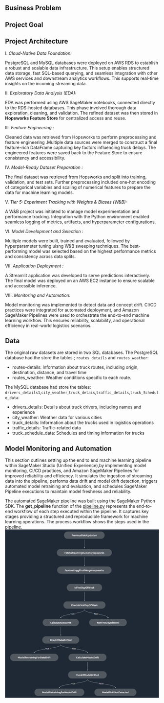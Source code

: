 ## Business Problem 

## Project Goal

## Project Architecture 

 I.  *Cloud-Native Data Foundation:*

  PostgreSQL and MySQL databases were deployed on AWS RDS to establish a robust and scalable data infrastructure. This setup enables structured data storage, fast SQL-based querying, and seamless integration with other AWS services and downstream analytics workflows. This supports real-time insights on the incoming streaming data.

 II. *Exploratory Data Analysis (EDA):*

  EDA was performed using AWS SageMaker notebooks, connected directly to the RDS-hosted databases. This phase involved thorough data exploration, cleaning, and validation. The refined dataset was then stored in **Hopsworks Feature Store** for centralized access and reuse.

 III. *Feature Engineering :*
  
  Cleaned data was retrieved from Hopsworks to perform preprocessing and feature engineering .Multiple data sources were merged to construct a final feature-rich DataFrame capturing key factors influencing truck delays. The engineered features were saved back to the Feature Store to ensure consistency and accessibility.

 IV. *Model-Ready Dataset Preparation :*

  The final dataset was retrieved from Hopsworks and split into training, validation, and test sets. Further preprocessing included one-hot encoding of categorical variables and scaling of numerical features to prepare the data for machine learning models.

V. *Tier 5: Experiment Tracking with Weights & Biases (W&B):*

  A W&B project was initiated to manage model experimentation and performance tracking. Integration with the Python environment enabled seamless logging of metrics, artifacts, and hyperparameter configurations.

VI.  *Model Development and Selection :*

  Multiple models were built, trained and evaluated, followed by hyperparameter tuning uisng W&B sweeping techniques. The best-performing model was selected based on the highest performance metrics and consistency across data splits.

VII. *Application Deployment :*
   
  A Streamlit application was developed to serve predictions interactively. The final model was deployed on an AWS EC2 instance to ensure scalable and accessible inference.

VIII. *Monitoring and Automation:*

  Model monitoring was implemented to detect data and concept drift. CI/CD practices were integrated for automated deployment, and Amazon SageMaker Pipelines were used to orchestrate the end-to-end machine learning workflow. This ensures reliability, scalability, and operational efficiency in real-world logistics scenarios.


## Data
The original raw datasets are stored in two SQL databases. 
The PostgreSQL database had the store the tables ; `routes_details` and `routes_weather`:  

   -  routes-details: Information about truck routes, including origin, destination, distance, and travel time
   -  routes_weather: Weather conditions specific to each route.

The MySQL database had store the tables: `drivers_details1`,`city_weather`,`truck_detais`,`traffic_details`,`truck_Schedule_data`:
   -  drivers_details: Details about truck drivers, including names and experience
   -  city_weather: Weather data for various cities
   -  truck_details: Information about the trucks used in logistics operations
   -  traffic_details: Traffic-related data
   -  truck_schedule_data: Schedules and timing information for trucks



## Model Monitoring and Automation 

This section outlines setting up the end to end machine learning pipeline within SageMaker Studio (Unified Experience),by implementing model monitoring, CI/CD practices, and Amazon SageMaker Pipelines for improved reliability and efficiency. It simulates the ingestion of streaming data into the pipeline, performs data drift and model drift detection, triggers automated model retraining and evaluation, and schedules SageMaker Pipeline executions to maintain model freshness and reliability. 

The automated SageMaker pipeline was built using the SageMaker Python SDK. The **get_pipeline** function of the [pipeline.py](Pipeline/Sagemaker_Pipeline/pipeline.py) represents the end-to-end workflow of each step executed within the pipeline. It captures key stages providing a structured and reproducible framework for machine learning operations. The process workflow shows the steps used in the pipeline.
![image](Pipeline/pipeline-structure.png)







